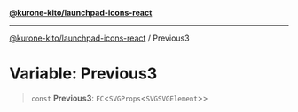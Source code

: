 [**@kurone-kito/launchpad-icons-react**](../README.md)

***

[@kurone-kito/launchpad-icons-react](../globals.md) / Previous3

# Variable: Previous3

> `const` **Previous3**: `FC`\<`SVGProps`\<`SVGSVGElement`\>\>

